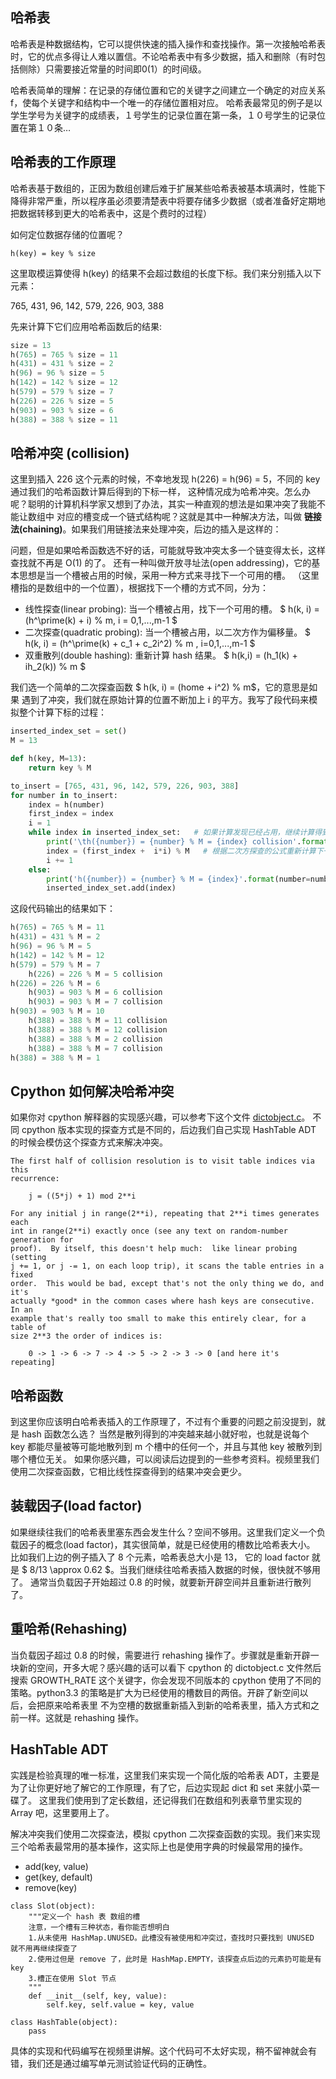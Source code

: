 ## 哈希表

哈希表是种数据结构，它可以提供快速的插入操作和查找操作。第一次接触哈希表时，它的优点多得让人难以置信。不论哈希表中有多少数据，插入和删除（有时包括侧除）只需要接近常量的时间即0(1）的时间级。

哈希表简单的理解：在记录的存储位置和它的关键字之间建立一个确定的对应关系f，使每个关键字和结构中一个唯一的存储位置相对应。 
哈希表最常见的例子是以学生学号为关键字的成绩表，１号学生的记录位置在第一条，１０号学生的记录位置在第１０条…

## 哈希表的工作原理

哈希表基于数组的，正因为数组创建后难于扩展某些哈希表被基本填满时，性能下降得非常严重，所以程序虽必须要清楚表中将要存储多少数据（或者准备好定期地把数据转移到更大的哈希表中，这是个费时的过程）

如何定位数据存储的位置呢？

```
h(key) = key % size
```

这里取模运算使得 h(key) 的结果不会超过数组的长度下标。我们来分别插入以下元素：

765, 431, 96, 142, 579, 226, 903, 388

先来计算下它们应用哈希函数后的结果:

```python
size = 13
h(765) = 765 % size = 11
h(431) = 431 % size = 2
h(96) = 96 % size = 5
h(142) = 142 % size = 12
h(579) = 579 % size = 7
h(226) = 226 % size = 5
h(903) = 903 % size = 6
h(388) = 388 % size = 11
```

## 哈希冲突 (collision)

这里到插入 226 这个元素的时候，不幸地发现 h(226) = h(96) = 5，不同的 key 通过我们的哈希函数计算后得到的下标一样， 这种情况成为哈希冲突。怎么办呢？聪明的计算机科学家又想到了办法，其实一种直观的想法是如果冲突了我能不能让数组中 对应的槽变成一个链式结构呢？这就是其中一种解决方法，叫做 **链接法(chaining)**。如果我们用链接法来处理冲突，后边的插入是这样的：

问题，但是如果哈希函数选不好的话，可能就导致冲突太多一个链变得太长，这样查找就不再是 O(1) 的了。 还有一种叫做开放寻址法(open addressing)，它的基本思想是当一个槽被占用的时候，采用一种方式来寻找下一个可用的槽。 （这里槽指的是数组中的一个位置），根据找下一个槽的方式不同，分为：

- 线性探查(linear probing): 当一个槽被占用，找下一个可用的槽。 $ h(k, i) = (h^\prime(k) + i) % m, i = 0,1,...,m-1 $
- 二次探查(quadratic probing): 当一个槽被占用，以二次方作为偏移量。 $ h(k, i) = (h^\prime(k) + c_1 + c_2i^2) % m , i=0,1,...,m-1 $
- 双重散列(double hashing): 重新计算 hash 结果。 $ h(k,i) = (h_1(k) + ih_2(k)) % m $

我们选一个简单的二次探查函数 $ h(k, i) = (home + i^2) % m ​$，它的意思是如果 遇到了冲突，我们就在原始计算的位置不断加上 i 的平方。我写了段代码来模拟整个计算下标的过程：

```python
inserted_index_set = set()
M = 13

def h(key, M=13):
    return key % M

to_insert = [765, 431, 96, 142, 579, 226, 903, 388]
for number in to_insert:
    index = h(number)
    first_index = index
    i = 1
    while index in inserted_index_set:   # 如果计算发现已经占用，继续计算得到下一个可用槽的位置
        print('\th({number}) = {number} % M = {index} collision'.format(number=number, index=index))
        index = (first_index +  i*i) % M   # 根据二次方探查的公式重新计算下一个需要插入的位置
        i += 1
    else:
        print('h({number}) = {number} % M = {index}'.format(number=number, index=index))
        inserted_index_set.add(index)
```

这段代码输出的结果如下：

```python
h(765) = 765 % M = 11
h(431) = 431 % M = 2
h(96) = 96 % M = 5
h(142) = 142 % M = 12
h(579) = 579 % M = 7
	h(226) = 226 % M = 5 collision
h(226) = 226 % M = 6
	h(903) = 903 % M = 6 collision
	h(903) = 903 % M = 7 collision
h(903) = 903 % M = 10
	h(388) = 388 % M = 11 collision
	h(388) = 388 % M = 12 collision
	h(388) = 388 % M = 2 collision
	h(388) = 388 % M = 7 collision
h(388) = 388 % M = 1
```

## Cpython 如何解决哈希冲突

如果你对 cpython 解释器的实现感兴趣，可以参考下这个文件 [dictobject.c](https://github.com/python/cpython/blob/master/Objects/dictobject.c#L165)。 不同 cpython 版本实现的探查方式是不同的，后边我们自己实现 HashTable ADT 的时候会模仿这个探查方式来解决冲突。

```
The first half of collision resolution is to visit table indices via this
recurrence:

    j = ((5*j) + 1) mod 2**i

For any initial j in range(2**i), repeating that 2**i times generates each
int in range(2**i) exactly once (see any text on random-number generation for
proof).  By itself, this doesn't help much:  like linear probing (setting
j += 1, or j -= 1, on each loop trip), it scans the table entries in a fixed
order.  This would be bad, except that's not the only thing we do, and it's
actually *good* in the common cases where hash keys are consecutive.  In an
example that's really too small to make this entirely clear, for a table of
size 2**3 the order of indices is:

    0 -> 1 -> 6 -> 7 -> 4 -> 5 -> 2 -> 3 -> 0 [and here it's repeating]
```

## 哈希函数

到这里你应该明白哈希表插入的工作原理了，不过有个重要的问题之前没提到，就是 hash 函数怎么选？ 当然是散列得到的冲突越来越小就好啦，也就是说每个 key 都能尽量被等可能地散列到 m 个槽中的任何一个，并且与其他 key 被散列到哪个槽位无关。 如果你感兴趣，可以阅读后边提到的一些参考资料。视频里我们使用二次探查函数，它相比线性探查得到的结果冲突会更少。

## 装载因子(load factor)

如果继续往我们的哈希表里塞东西会发生什么？空间不够用。这里我们定义一个负载因子的概念(load factor)，其实很简单，就是已经使用的槽数比哈希表大小。 比如我们上边的例子插入了 8 个元素，哈希表总大小是 13， 它的 load factor 就是 $ 8/13 \approx 0.62 $。当我们继续往哈希表插入数据的时候，很快就不够用了。 通常当负载因子开始超过 0.8 的时候，就要新开辟空间并且重新进行散列了。

## 重哈希(Rehashing)

当负载因子超过 0.8 的时候，需要进行 rehashing 操作了。步骤就是重新开辟一块新的空间，开多大呢？感兴趣的话可以看下 cpython 的 dictobject.c 文件然后搜索 GROWTH_RATE 这个关键字，你会发现不同版本的 cpython 使用了不同的策略。python3.3 的策略是扩大为已经使用的槽数目的两倍。开辟了新空间以后，会把原来哈希表里 不为空槽的数据重新插入到新的哈希表里，插入方式和之前一样。这就是 rehashing 操作。

## HashTable ADT

实践是检验真理的唯一标准，这里我们来实现一个简化版的哈希表 ADT，主要是为了让你更好地了解它的工作原理，有了它，后边实现起 dict 和 set 来就小菜一碟了。 这里我们使用到了定长数组，还记得我们在数组和列表章节里实现的 Array 吧，这里要用上了。

解决冲突我们使用二次探查法，模拟 cpython 二次探查函数的实现。我们来实现三个哈希表最常用的基本操作，这实际上也是使用字典的时候最常用的操作。

- add(key, value)
- get(key, default)
- remove(key)

```
class Slot(object):
    """定义一个 hash 表 数组的槽
    注意，一个槽有三种状态，看你能否想明白
    1.从未使用 HashMap.UNUSED。此槽没有被使用和冲突过，查找时只要找到 UNUSED 就不用再继续探查了
    2.使用过但是 remove 了，此时是 HashMap.EMPTY，该探查点后边的元素扔可能是有key
    3.槽正在使用 Slot 节点
    """
    def __init__(self, key, value):
        self.key, self.value = key, value

class HashTable(object):
    pass
```

具体的实现和代码编写在视频里讲解。这个代码可不太好实现，稍不留神就会有错，我们还是通过编写单元测试验证代码的正确性。